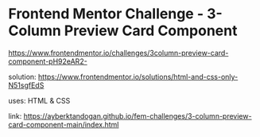 # Frontend Mentor Challenge - 3-Column Preview Card Component
https://www.frontendmentor.io/challenges/3column-preview-card-component-pH92eAR2-

solution: https://www.frontendmentor.io/solutions/html-and-css-only-N51sgfEdS

uses: HTML & CSS

link: https://ayberktandogan.github.io/fem-challenges/3-column-preview-card-component-main/index.html
